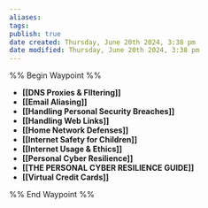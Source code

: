 ```yaml
---
aliases: 
tags: 
publish: true
date created: Thursday, June 20th 2024, 3:38 pm
date modified: Thursday, June 20th 2024, 3:38 pm
---
```

%% Begin Waypoint %%
- **[[DNS Proxies & FIltering]]**
- **[[Email Aliasing]]**
- **[[Handling Personal Security Breaches]]**
- **[[Handling Web Links]]**
- **[[Home Network Defenses]]**
- **[[Internet Safety for Children]]**
- **[[Internet Usage & Ethics]]**
- **[[Personal Cyber Resilience]]**
- **[[THE PERSONAL CYBER RESILIENCE GUIDE]]**
- **[[Virtual Credit Cards]]**

%% End Waypoint %%
